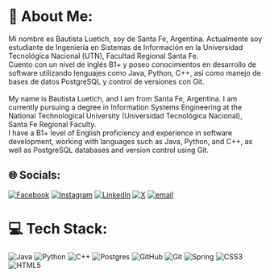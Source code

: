 # 📖 About Me:
Mi nombre es Bautista Luetich, soy de Santa Fe, Argentina. Actualmente soy estudiante de Ingeniería en Sistemas de Información en la Universidad Tecnológica Nacional (UTN), Facultad Regional Santa Fe.<br>Cuento con un nivel de inglés B1+ y poseo conocimientos en desarrollo de software utilizando lenguajes como Java, Python, C++, así como manejo de bases de datos PostgreSQL y control de versiones con Git.<br><br>My name is Bautista Luetich, and I am from Santa Fe, Argentina. I am currently pursuing a degree in Information Systems Engineering at the National Technological University (Universidad Tecnológica Nacional), Santa Fe Regional Faculty.<br>I have a B1+ level of English proficiency and experience in software development, working with languages such as Java, Python, and C++, as well as PostgreSQL databases and version control using Git.


## 🌐 Socials:
[![Facebook](https://img.shields.io/badge/Facebook-%231877F2.svg?logo=Facebook&logoColor=white)](https://facebook.com/BautistaLuetich) [![Instagram](https://img.shields.io/badge/Instagram-%23E4405F.svg?logo=Instagram&logoColor=white)](https://instagram.com/bautiluetich) [![LinkedIn](https://img.shields.io/badge/LinkedIn-%230077B5.svg?logo=linkedin&logoColor=white)](https://linkedin.com/in/Bautista-Luetich) [![X](https://img.shields.io/badge/X-black.svg?logo=X&logoColor=white)](https://x.com/bauti_luetich) [![email](https://img.shields.io/badge/Email-D14836?logo=gmail&logoColor=white)](mailto:bautistaluetich@gmail.com) 

# 💻 Tech Stack:
![Java](https://img.shields.io/badge/java-%23ED8B00.svg?style=for-the-badge&logo=openjdk&logoColor=white)
![Python](https://img.shields.io/badge/python-3670A0?style=for-the-badge&logo=python&logoColor=ffdd54)
![C++](https://img.shields.io/badge/c++-%2300599C.svg?style=for-the-badge&logo=c%2B%2B&logoColor=white)
![Postgres](https://img.shields.io/badge/postgres-%23316192.svg?style=for-the-badge&logo=postgresql&logoColor=white)
![GitHub](https://img.shields.io/badge/github-%23121011.svg?style=for-the-badge&logo=github&logoColor=white)
![Git](https://img.shields.io/badge/git-%23F05033.svg?style=for-the-badge&logo=git&logoColor=white)
![Spring](https://img.shields.io/badge/spring-%236DB33F.svg?style=for-the-badge&logo=spring&logoColor=white)
![CSS3](https://img.shields.io/badge/css3-%231572B6.svg?style=for-the-badge&logo=css3&logoColor=white)
![HTML5](https://img.shields.io/badge/html5-%23E34F26.svg?style=for-the-badge&logo=html5&logoColor=white)

<!-- Proudly created with GPRM ( https://gprm.itsvg.in ) -->
